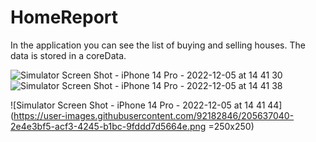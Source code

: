 # HomeReport

In the application you can see the list of buying and selling houses. The data is stored in a coreData.

![Simulator Screen Shot - iPhone 14 Pro - 2022-12-05 at 14 41 30](https://user-images.githubusercontent.com/92182846/205637016-43b40e22-b63d-409b-b71c-d4effb35f910.png) ![Simulator Screen Shot - iPhone 14 Pro - 2022-12-05 at 14 41 38](https://user-images.githubusercontent.com/92182846/205637034-6c8d319d-355a-4e55-a24c-2ce9d0708273.png)

![Simulator Screen Shot - iPhone 14 Pro - 2022-12-05 at 14 41 44](https://user-images.githubusercontent.com/92182846/205637040-2e4e3bf5-acf3-4245-b1bc-9fddd7d5664e.png =250x250)
